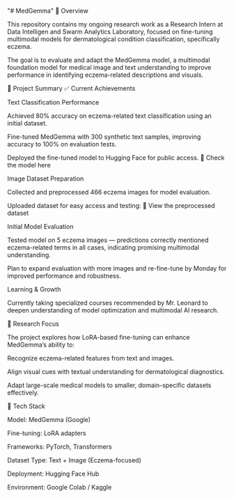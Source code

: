 "# MedGemma" 
📘 Overview

This repository contains my ongoing research work as a Research Intern at Data Intelligen and Swarm Analytics Laboratory, focused on fine-tuning multimodal models for dermatological condition classification, specifically eczema.

The goal is to evaluate and adapt the MedGemma model, a multimodal foundation model for medical image and text understanding to improve performance in identifying eczema-related descriptions and visuals.

🧩 Project Summary
✅ Current Achievements

Text Classification Performance

Achieved 80% accuracy on eczema-related text classification using an initial dataset.

Fine-tuned MedGemma with 300 synthetic text samples, improving accuracy to 100% on evaluation tests.

Deployed the fine-tuned model to Hugging Face for public access.
🔗 Check the model here

Image Dataset Preparation

Collected and preprocessed 466 eczema images for model evaluation.

Uploaded dataset for easy access and testing:
🔗 View the preprocessed dataset

Initial Model Evaluation

Tested model on 5 eczema images — predictions correctly mentioned eczema-related terms in all cases, indicating promising multimodal understanding.

Plan to expand evaluation with more images and re-fine-tune by Monday for improved performance and robustness.

Learning & Growth

Currently taking specialized courses recommended by Mr. Leonard to deepen understanding of model optimization and multimodal AI research.

🧠 Research Focus

The project explores how LoRA-based fine-tuning can enhance MedGemma’s ability to:

Recognize eczema-related features from text and images.

Align visual cues with textual understanding for dermatological diagnostics.

Adapt large-scale medical models to smaller, domain-specific datasets effectively.

🧰 Tech Stack

Model: MedGemma (Google)

Fine-tuning: LoRA adapters

Frameworks: PyTorch, Transformers

Dataset Type: Text + Image (Eczema-focused)

Deployment: Hugging Face Hub

Environment: Google Colab / Kaggle
